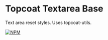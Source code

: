 Topcoat Textarea Base
====================

Text area reset styles.
Uses topcoat-utils.

[![NPM](https://nodei.co/npm/topcoat-textarea-base.png)](https://nodei.co/npm/topcoat-textarea-base/)
